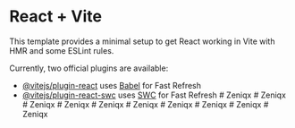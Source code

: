 # React + Vite

This template provides a minimal setup to get React working in Vite with HMR and some ESLint rules.

Currently, two official plugins are available:

- [@vitejs/plugin-react](https://github.com/vitejs/vite-plugin-react/blob/main/packages/plugin-react/README.md) uses [Babel](https://babeljs.io/) for Fast Refresh
- [@vitejs/plugin-react-swc](https://github.com/vitejs/vite-plugin-react-swc) uses [SWC](https://swc.rs/) for Fast Refresh
#   Z e n i q x  
 #   Z e n i q x  
 #   Z e n i q x  
 #   Z e n i q x  
 #   Z e n i q x  
 #   Z e n i q x  
 #   Z e n i q x  
 #   Z e n i q x  
 #   Z e n i q x  
 #   Z e n i q x  
 